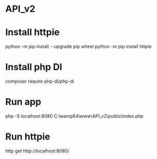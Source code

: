 # API_v2

#
# Install httpie
python -m pip install --upgrade pip wheel
python -m pip install httpie

# Install php DI
composer require php-di/php-di

# Run app
php -S localhost:8080 C:\wamp64\www\API_v2\public\index.php

# Run httpie
http get http://localhost:8080/